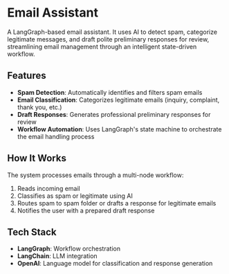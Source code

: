 # Email Assistant

A LangGraph-based email assistant. It uses AI to detect spam, categorize legitimate messages, and draft polite preliminary responses for review, streamlining email management through an intelligent state-driven workflow.

## Features

- **Spam Detection**: Automatically identifies and filters spam emails
- **Email Classification**: Categorizes legitimate emails (inquiry, complaint, thank you, etc.)
- **Draft Responses**: Generates professional preliminary responses for review
- **Workflow Automation**: Uses LangGraph's state machine to orchestrate the email handling process

## How It Works

The system processes emails through a multi-node workflow:
1. Reads incoming email
2. Classifies as spam or legitimate using AI
3. Routes spam to spam folder or drafts a response for legitimate emails
4. Notifies the user with a prepared draft response

## Tech Stack

- **LangGraph**: Workflow orchestration
- **LangChain**: LLM integration
- **OpenAI**: Language model for classification and response generation
